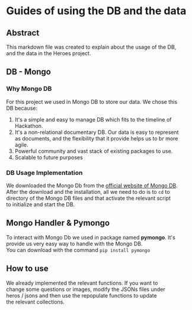 # Guides of using the DB and the data

## Abstract
This markdown file was created to explain about the usage of the DB, <br />
and the data in the Heroes project. <br />

## DB - Mongo
### Why Mongo DB
For this project we used in Mongo DB to store our data. We chose this <br />
DB because:
1. It's a simple and easy to manage DB which fits to the timeline of <br />
   Hackathon.
2. It's a non-relational documentary DB. Our data is easy to represent <br />
   as documents, and the flexibility that it provide helps us to br more <br />
   agile.
3. Powerful community and vast stack of existing packages to use.
4. Scalable to future purposes

### DB Usage Implementation
We downloaded the Mongo Db from the [official website of Mongo DB](https://www.mongodb.com/try/download/community). <br />
After the download and the installation, all we need to do is to ```cd``` to <br />
directory of the Mongo DB files and that activate the relevant script <br />
to initialize and start the DB.

## Mongo Handler & Pymongo
To interact with Mongo Db we used in package named **pymongo**. It's <br />
provide us very easy way to handle with the Mongo DB. <br />
You can download with the command ```pip install pymongo``` <br />

## How to use
We already implemented the relevant functions. If you want to <br />
change some questions or images, modify the JSONs files under <br />
heros / jsons and then use the repopulate functions to update <br />
the relevant collections.
